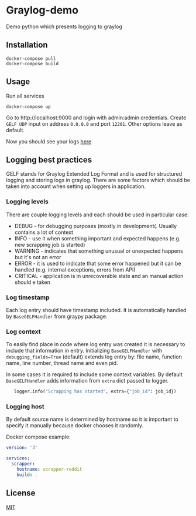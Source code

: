 # Graylog-demo

Demo python which presents logging to graylog

## Installation

    docker-compose pull
    docker-compose build

## Usage

Run all services 
    
    docker-compose up
    
Go to http://localhost:9000 and login with admin:admin credentials.
Create `GELF UDP` input on address `0.0.0.0` and port `12201`. Other
options leave as default.

Now you should see your logs [here](http://localhost:9000/search)

## Logging best practices

GELF stands for Graylog Extended Log Format and is used for structured logging and 
storing logs in graylog. 
There are some factors which should be taken into account when setting up loggers in
application.

### Logging levels

There are couple logging levels and each should be used in particular case:

* DEBUG - for debugging purposes (mostly in development(. Usually contains a lot of context
* INFO - use it when something important and expected happens (e.g. new scrapping job is started)
* WARNING - indicates that something unusual or unexpected happens but it's not an error
* ERROR - it is used to indicate that some error happened but it can be handled (e.g. internal exceptions, errors from API) 
* CRITICAL - application is in unrecoverable state and an manual action should e taken 


### Log timestamp

Each log entry should have timestamp included. 
It is automatically handled by `BaseGELFHandler` from graypy package.

### Log context

To easily find place in code where log entry was created it is necessary to include that information
in entry. Initializing `BaseGELFHandler` with `debugging_fields=True` (default) extends log entry
by: file name, function name, line number, thread name and even pid.

In some cases it is required to include some context variables. By default 
`BaseGELFHandler` adds information from `extra` dict passed to logger.

```python
   logger.info("Scrapping has started", extra={"job_id": job_id})
```

### Logging host 

By default source name is determined by hostname so it is important to
specify it manually because docker chooses it randomly.

Docker compose example:

```yaml
version: '3'

services:
  scrapper:
    hostname: scrapper-reddit
    build: .
```

## License
[MIT](https://choosealicense.com/licenses/mit/)
